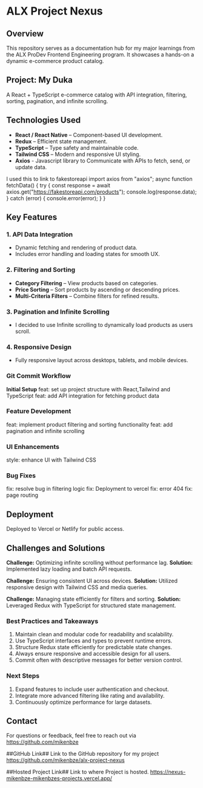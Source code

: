 # ALX Project Nexus

## Overview
This repository serves as a documentation hub for my major learnings from the ALX ProDev Frontend Engineering program. It showcases a hands-on a dynamic e-commerce product catalog.

## Project: My Duka
A React + TypeScript e-commerce catalog with API integration, filtering, sorting, pagination, and infinite scrolling.

## Technologies Used
- **React / React Native** – Component-based UI development.
- **Redux** – Efficient state management.
- **TypeScript** – Type safety and maintainable code.
- **Tailwind CSS** – Modern and responsive UI styling.
- **Axios** - Javascript library to Communicate with APIs to fetch, send, or update data.

I used this to link to fakestoreapi
import axios from "axios";
async function fetchData() {
  try {
    const response = await axios.get("https://fakestoreapi.com/products");
    console.log(response.data);
  } catch (error) {
    console.error(error);
  }
}

## Key Features
### 1. API Data Integration
- Dynamic fetching and rendering of product data.
- Includes error handling and loading states for smooth UX.

### 2. Filtering and Sorting
- **Category Filtering** – View products based on categories.
- **Price Sorting** – Sort products by ascending or descending prices.
- **Multi-Criteria Filters** – Combine filters for refined results.

### 3. Pagination and Infinite Scrolling
- I decided to use Infinite scrolling to dynamically load products as users scroll.

### 4. Responsive Design
- Fully responsive layout across desktops, tablets, and mobile devices.

### Git Commit Workflow
**Initial Setup**
feat: set up project structure with React,Tailwind and TypeScript
feat: add API integration for fetching product data

### Feature Development
feat: implement product filtering and sorting functionality
feat: add pagination and infinite scrolling

### UI Enhancements
style: enhance UI with Tailwind CSS

### Bug Fixes
fix: resolve bug in filtering logic
fix: Deployment to vercel
fix: error 404
fix: page routing

## Deployment
Deployed to Vercel or Netlify for public access.

## Challenges and Solutions
**Challenge:** Optimizing infinite scrolling without performance lag.
**Solution:** Implemented lazy loading and batch API requests.

**Challenge:** Ensuring consistent UI across devices.
**Solution:** Utilized responsive design with Tailwind CSS and media queries.

**Challenge:** Managing state efficiently for filters and sorting.
**Solution:** Leveraged Redux with TypeScript for structured state management.

### Best Practices and Takeaways
1. Maintain clean and modular code for readability and scalability.
2. Use TypeScript interfaces and types to prevent runtime errors.
3. Structure Redux state efficiently for predictable state changes.
4. Always ensure responsive and accessible design for all users.
5. Commit often with descriptive messages for better version control.

### Next Steps
1. Expand features to include user authentication and checkout.
2. Integrate more advanced filtering like rating and availability.
3. Continuously optimize performance for large datasets.

## Contact
For questions or feedback, feel free to reach out via https://github.com/mikenbze

##GitHub Link##
Link to the GitHub repository for my project
https://github.com/mikenbze/alx-project-nexus


##Hosted Project Link##
Link to where Project is hosted.
https://nexus-mikenbze-mikenbzes-projects.vercel.app/
